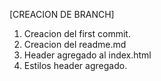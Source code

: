 [CREACION DE BRANCH]
1. Creacion del first commit.
2. Creacion del readme.md
3. Header agregado al index.html
4. Estilos header agregado.